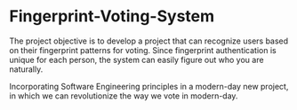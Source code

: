 # Fingerprint-Voting-System

The project objective is to develop a project that can recognize users based on their
fingerprint patterns for voting. Since fingerprint authentication is unique for each person, the
system can easily figure out who you are naturally.

Incorporating Software Engineering principles in a modern-day new project, in which we can revolutionize the way we vote in modern-day.
